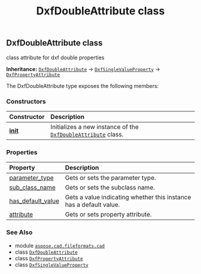 ﻿---
title: DxfDoubleAttribute class
second_title: Aspose.CAD for Python via .NET API References
description: 
type: docs
weight: 210
url: /aspose.cad.fileformats.cad/dxfdoubleattribute/
is_root: false
---

## DxfDoubleAttribute class

class attribute for dxf double properties



**Inheritance:** [`DxfDoubleAttribute`](/cad/python-net/aspose.cad.fileformats.cad/dxfdoubleattribute) → 
[`DxfSingleValueProperty`](/cad/python-net/aspose.cad.fileformats.cad/dxfsinglevalueproperty) → 
[`DxfPropertyAttribute`](/cad/python-net/aspose.cad.fileformats.cad/dxfpropertyattribute)



The DxfDoubleAttribute type exposes the following members:

### Constructors
| Constructor | Description |
| :- | :- |
| [__init__](/cad/python-net/aspose.cad.fileformats.cad/dxfdoubleattribute/__init__/#aspose.cad.fileformats.cad.CadEntityAttribute-aspose.cad.fileformats.cad.cadconsts.CadParameterType-str) | Initializes a new instance of the [`DxfDoubleAttribute`](/cad/python-net/aspose.cad.fileformats.cad/dxfdoubleattribute) class. |


### Properties
| Property | Description |
| :- | :- |
| [parameter_type](/cad/python-net/aspose.cad.fileformats.cad/dxfdoubleattribute/parameter_type) | Gets or sets the parameter type. |
| [sub_class_name](/cad/python-net/aspose.cad.fileformats.cad/dxfdoubleattribute/sub_class_name) | Gets or sets the subclass name. |
| [has_default_value](/cad/python-net/aspose.cad.fileformats.cad/dxfdoubleattribute/has_default_value) | Gets a value indicating whether this instance has a default value. |
| [attribute](/cad/python-net/aspose.cad.fileformats.cad/dxfdoubleattribute/attribute) | Gets or sets property attribute. |



### See Also
* module [`aspose.cad.fileformats.cad`](..)
* class [`DxfDoubleAttribute`](/cad/python-net/aspose.cad.fileformats.cad/dxfdoubleattribute)
* class [`DxfPropertyAttribute`](/cad/python-net/aspose.cad.fileformats.cad/dxfpropertyattribute)
* class [`DxfSingleValueProperty`](/cad/python-net/aspose.cad.fileformats.cad/dxfsinglevalueproperty)

